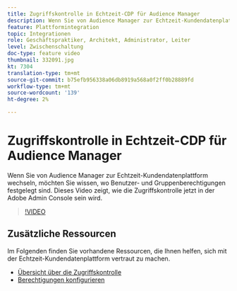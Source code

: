 ```yaml
---
title: Zugriffskontrolle in Echtzeit-CDP für Audience Manager
description: Wenn Sie von Audience Manager zur Echtzeit-Kundendatenplattform wechseln, möchten Sie wissen, wo Benutzer- und Gruppenberechtigungen festgelegt sind. Dieses Video zeigt, wie die Zugriffskontrolle jetzt in der Adobe Admin Console sein wird.
feature: Plattformintegration
topic: Integrationen
role: Geschäftspraktiker, Architekt, Administrator, Leiter
level: Zwischenschaltung
doc-type: feature video
thumbnail: 332091.jpg
kt: 7304
translation-type: tm+mt
source-git-commit: b75efb956338a06db8919a568a0f2ff0b28889fd
workflow-type: tm+mt
source-wordcount: '139'
ht-degree: 2%

---
```



# Zugriffskontrolle in Echtzeit-CDP für Audience Manager

Wenn Sie von Audience Manager zur Echtzeit-Kundendatenplattform wechseln, möchten Sie wissen, wo Benutzer- und Gruppenberechtigungen festgelegt sind. Dieses Video zeigt, wie die Zugriffskontrolle jetzt in der Adobe Admin Console sein wird.

>[!VIDEO](https://video.tv.adobe.com/v/332091/?quality=12&learn=on)

## Zusätzliche Ressourcen

Im Folgenden finden Sie vorhandene Ressourcen, die Ihnen helfen, sich mit der Echtzeit-Kundendatenplattform vertraut zu machen.

* [Übersicht über die Zugriffskontrolle](https://experienceleague.adobe.com/docs/experience-platform/access-control/home.html?lang=en#access-control-hierarchy-and-workflow)
* [Berechtigungen konfigurieren](https://experienceleague.adobe.com/docs/platform-learn/getting-started-for-data-architects-and-data-engineers/configure-permissions.html?lang=en)
